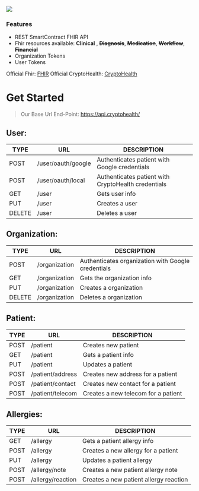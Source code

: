 ![](https://avatars1.githubusercontent.com/u/64392648?s=200&v=4)
### Features

- REST SmartContract FHIR API
- Fhir resources available: **Clinical**  , ~~**Diagnosis**~~, ~~**Medication**~~, ~~**Workflow**~~, ~~**Financial**~~
- Organization Tokens
- User Tokens

Official Fhir: [FHIR](https://www.hl7.org/fhir/index.html)
Official CryptoHealth: [CryptoHealth](https://cryptohealth.surge.sh/)

# Get Started

> Our Base Url End-Point: https://api.cryptohealth/

## User:
| TYPE  | URL | DESCRIPTION |
| - | - | - |
| POST | /user/oauth/google  | Authenticates patient with Google credentials |
| POST | /user/oauth/local | Authenticates patient with CryptoHealth credentials |
| GET | /user | Gets user info |
| PUT | /user | Creates a user |
| DELETE | /user | Deletes a user |

## Organization:
| TYPE  | URL | DESCRIPTION |
| - | - | - |
| POST | /organization | Authenticates organization with Google credentials |
| GET | /organization | Gets the organization info |
| PUT | /organization | Creates a organization |
| DELETE | /organization | Deletes a organization |

## Patient:
| TYPE  | URL | DESCRIPTION |
| - | - | - |
| POST | /patient | Creates new patient |
| GET | /patient  | Gets a patient info |
| PUT | /patient | Updates a patient |
| POST | /patient/address | Creates new address for a patient |
| POST | /patient/contact | Creates new contact for a patient |
| POST | /patient/telecom | Creates a new telecom for a patient |

## Allergies:
| TYPE  | URL | DESCRIPTION |
| - | - | - |
| GET | /allergy  | Gets a patient allergy info |
| POST | /allergy | Creates a new allergy for a patient |
| PUT | /allergy | Updates a patient allergy |
| POST | /allergy/note | Creates a new patient allergy note |
| POST | /allergy/reaction | Creates a new patient allergy reaction |
